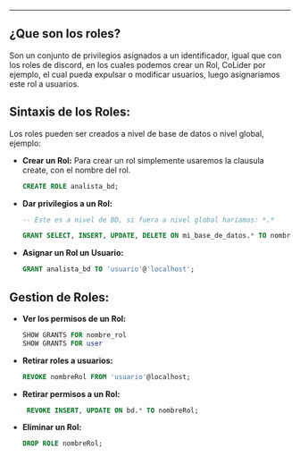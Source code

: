 
---
## ¿Que son los roles?
Son un conjunto de privilegios asignados a un identificador, igual que con los roles de discord, en los cuales podemos crear un Rol, CoLider por ejemplo, el cual pueda expulsar o modificar usuarios, luego asignariamos este rol a usuarios.

## Sintaxis de los Roles:
Los roles pueden ser creados a nivel de base de datos o nivel global, ejemplo:

- **Crear un Rol:**
	 Para crear un rol simplemente usaremos la clausula create, con el nombre del rol.
	```sql
	CREATE ROLE analista_bd;
	```

- **Dar privilegios a un Rol:**
	```sql
	-- Este es a nivel de BD, si fuera a nivel global hariamos: *.*
	
	GRANT SELECT, INSERT, UPDATE, DELETE ON mi_base_de_datos.* TO nombreRol;
 
	```
- **Asignar un Rol un Usuario:**
	```sql
	GRANT analista_bd TO 'usuario'@'localhost';
	```

## Gestion de Roles:

- **Ver los permisos de un Rol:**
	```sql
	SHOW GRANTS FOR nombre_rol
	SHOW GRANTS FOR user 
	```


- **Retirar roles a usuarios:**
	```sql
	REVOKE nombreRol FROM 'usuario'@localhost;
	```
	
- **Retirar permisos a un Rol:**
	```sql
	 REVOKE INSERT, UPDATE ON bd.* TO nombreRol; 
	```
	
- **Eliminar un Rol:**
	```sql
	DROP ROLE nombreRol; 
	```



















